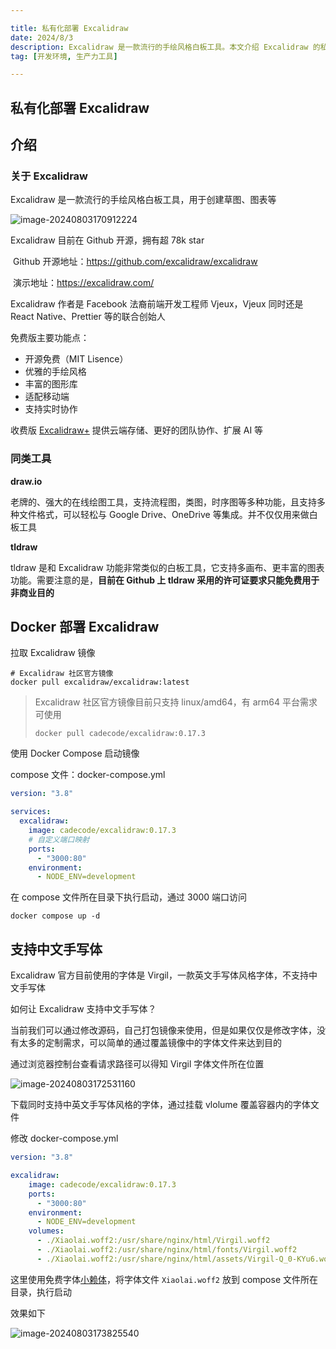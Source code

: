```yaml
---

title: 私有化部署 Excalidraw
date: 2024/8/3
description: Excalidraw 是一款流行的手绘风格白板工具。本文介绍 Excalidraw 的私有化部署方式，以及如何在官方原版基础上增加中文手写体的支持
tag: [开发环境, 生产力工具]

---
```


## 私有化部署 Excalidraw

## 介绍

### 关于 Excalidraw

Excalidraw 是一款流行的手绘风格白板工具，用于创建草图、图表等

![image-20240803170912224](https://pic-bed.cadeli.top/2024%2F08%2F03%2F20240803170913824.png)

Excalidraw  目前在 Github 开源，拥有超 78k star

​	Github 开源地址：https://github.com/excalidraw/excalidraw

​	演示地址：https://excalidraw.com/

Excalidraw 作者是 Facebook 法裔前端开发工程师 Vjeux，Vjeux 同时还是 React Native、Prettier 等的联合创始人

免费版主要功能点：

- 开源免费（MIT Lisence）
- 优雅的手绘风格
- 丰富的图形库
- 适配移动端
- 支持实时协作

收费版 [Excalidraw+](https://plus.excalidraw.com/) 提供云端存储、更好的团队协作、扩展 AI 等

### 同类工具

**draw.io**

老牌的、强大的在线绘图工具，支持流程图，类图，时序图等多种功能，且支持多种文件格式，可以轻松与 Google Drive、OneDrive 等集成。并不仅仅用来做白板工具

**tldraw**

tldraw 是和 Excalidraw 功能非常类似的白板工具，它支持多画布、更丰富的图表功能。需要注意的是，**目前在 Github 上 tldraw 采用的许可证要求只能免费用于非商业目的**

## Docker 部署 Excalidraw

拉取 Excalidraw 镜像

```shell
# Excalidraw 社区官方镜像
docker pull excalidraw/excalidraw:latest
```

> Excalidraw 社区官方镜像目前只支持  linux/amd64，有 arm64 平台需求可使用
>
> ```shell
> docker pull cadecode/excalidraw:0.17.3
> ```

使用 Docker Compose 启动镜像

compose 文件：docker-compose.yml

```yaml
version: "3.8"

services:
  excalidraw:
    image: cadecode/excalidraw:0.17.3
    # 自定义端口映射
    ports:
      - "3000:80"
    environment:
      - NODE_ENV=development
```

在 compose 文件所在目录下执行启动，通过 3000 端口访问

```shell
docker compose up -d
```

## 支持中文手写体

Excalidraw 官方目前使用的字体是 Virgil，一款英文手写体风格字体，不支持中文手写体

如何让 Excalidraw  支持中文手写体？

当前我们可以通过修改源码，自己打包镜像来使用，但是如果仅仅是修改字体，没有太多的定制需求，可以简单的通过覆盖镜像中的字体文件来达到目的

通过浏览器控制台查看请求路径可以得知 Virgil 字体文件所在位置

![image-20240803172531160](https://pic-bed.cadeli.top/2024%2F08%2F03%2F20240803172532737.png)

下载同时支持中英文手写体风格的字体，通过挂载 vlolume 覆盖容器内的字体文件

修改 docker-compose.yml

```yaml
version: "3.8"

excalidraw:
    image: cadecode/excalidraw:0.17.3
    ports:
      - "3000:80"
    environment:
      - NODE_ENV=development
    volumes:
      - ./Xiaolai.woff2:/usr/share/nginx/html/Virgil.woff2
      - ./Xiaolai.woff2:/usr/share/nginx/html/fonts/Virgil.woff2
      - ./Xiaolai.woff2:/usr/share/nginx/html/assets/Virgil-Q_0-KYu6.woff2
```

这里使用免费字体[小赖体](https://github.com/lxgw/kose-font)，将字体文件 `Xiaolai.woff2` 放到 compose 文件所在目录，执行启动

效果如下

![image-20240803173825540](https://pic-bed.cadeli.top/2024%2F08%2F03%2F20240803173827070.png)
